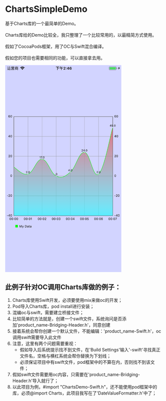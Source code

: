 # ChartsSimpleDemo

基于Charts库的一个最简单的Demo。<br>  
Charts库给的Demo比较全，我只整理了一个比较常用的，以最精简方式使用。<br>  
假如了CocoaPods框架，用了OC与Swift混合编译。<br>  
假如您的项目也需要相同的功能，可以直接拿去用。<br>  

<img src="https://github.com/laofa2012/ChartsSimpleDemo/blob/master/ReadMeResource/charts_simple_demo_guide.png" width="375" alt="截图" />

## 此例子针对OC调用Charts库做的例子：

1. Charts库使用Swift开发，必须要使用mix来做oc的开发；
2. Pod导入Charts库，pod install进行安装；
3. 混编oc与swift，需要建立桥接文件；
4. 比较简单的方法就是，创建一个swift文件，系统询问是否添加'product_name-Bridging-Header.h'，同意创建
5. 接着系统会帮你创建一个默认文件，不能编辑：'product_name-Swift.h'，oc调用swift需要导入此文件
6. 注意，这里有两个问题需要重视：
    * 假如导入后系统提示找不到文件，在'Build Settings'输入'-swift'寻找真正文件名，空格与横杠系统会帮你替换为下划线；
    * 必须保证项目中有swift文件，pod框架中的不算在内，否则找不到该文件；
7. 假如swift文件需要用oc内容，只需要在'product_name-Bridging-Header.h'导入就行了；
8. 以此项目为例，#import "ChartsDemo-Swift.h"，还不能使用pod框架中的库，必须@import Charts，此项目我写在了'DateValueFormatter.h'中了；

